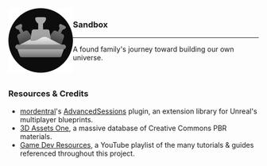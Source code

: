<img align="left" width="130" src="Project Resources/Interface/Project Icon/Sandbox Icon 2022.png" alt="Sandbox Icon">

### Sandbox
------
A found family's journey toward building our own universe.

<br/>

### Resources & Credits
- [mordentral](https://github.com/mordentral)'s [AdvancedSessions](https://github.com/mordentral/AdvancedSessionsPlugin) plugin, an extension library for Unreal's multiplayer blueprints.
- [3D Assets One](https://www.3dassets.one/), a massive database of Creative Commons PBR materials.
- [Game Dev Resources](https://youtube.com/playlist?list=PLQ_viMC2OQB900E4Bl5nAYh_6jui8Pibn), a YouTube playlist of the many tutorials & guides referenced throughout this project.
